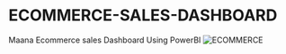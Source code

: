 # ECOMMERCE-SALES-DASHBOARD
Maana Ecommerce sales Dashboard Using PowerBI
![ECOMMERCE](https://github.com/maanajipriyanshu/ECOMMERCE-SALES-DASHBOARD/assets/113748241/baa5a0a9-3457-4e61-a06d-4a426b03f90a)
